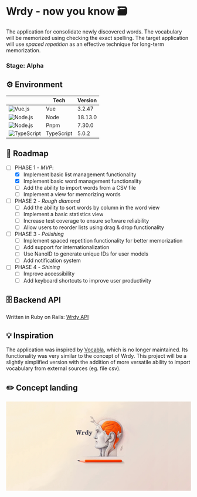 # Wrdy - now you know 🗃

The application for consolidate newly discovered words. The vocabulary will be memorized using checking the exact spelling. The target application will use _spaced repetition_ as an effective technique for long-term memorization.

### Stage: Alpha

## ⚙️ Environment

|                                                                                                                                                                              | Tech       | Version |
| ---------------------------------------------------------------------------------------------------------------------------------------------------------------------------- | ---------- | ------- |
| <img height="25" src="https://user-images.githubusercontent.com/25181517/117448124-a2da9800-af3e-11eb-85d2-bd1b69b65603.png" alt="Vue.js" title="Vue.js" />                  | Vue        | 3.2.47  |
| <img height="25" src="https://user-images.githubusercontent.com/25181517/183568594-85e280a7-0d7e-4d1a-9028-c8c2209e073c.png" alt="Node.js" title="Node.js" />                | Node       | 18.13.0 |
| <img height="25" src="https://d33wubrfki0l68.cloudfront.net/2f3acb83b7d2349f2194bc38c0f22f295908dc33/43f95/img/pnpm-no-name-with-frame.svg" alt="Node.js" title="Node.js" /> | Pnpm       | 7.30.0  |
| <img height="25" src="https://user-images.githubusercontent.com/25181517/183890598-19a0ac2d-e88a-4005-a8df-1ee36782fde1.png" alt="TypeScript" title="TypeScript" />          | TypeScript | 5.0.2   |

## 🚩 Roadmap

- [ ] PHASE 1 - _MVP_:
  - [x] Implement basic list management functionality
  - [x] Implement basic word management functionality
  - [ ] Add the ability to import words from a CSV file
  - [ ] Implement a view for memorizing words
- [ ] PHASE 2 - _Rough diamond_
  - [ ] Add the ability to sort words by column in the word view
  - [ ] Implement a basic statistics view
  - [ ] Increase test coverage to ensure software reliability
  - [ ] Allow users to reorder lists using drag & drop functionality
- [ ] PHASE 3 - _Polishing_
  - [ ] Implement spaced repetition functionality for better memorization
  - [ ] Add support for internationalization
  - [ ] Use NanoID to generate unique IDs for user models
  - [ ] Add notification system
- [ ] PHASE 4 - _Shining_
  - [ ] Improve accessibility
  - [ ] Add keyboard shortcuts to improve user productivity

## 🗄️ Backend API

Written in Ruby on Rails: [Wrdy API](https://github.com/pasikonik/wrdy-api)

## 💡 Inspiration

The application was inspired by [Vocabla](https://vocabla.com/), which is no longer maintained. Its functionality was very similar to the concept of Wrdy. This project will be a slightly simplified version with the addition of more versatile ability to import vocabulary from external sources (eg. file csv).

## ✏️ Concept landing

![landing](https://github.com/pasikonik/wrdy/blob/main/public/landing-art.jpg?raw=true)
